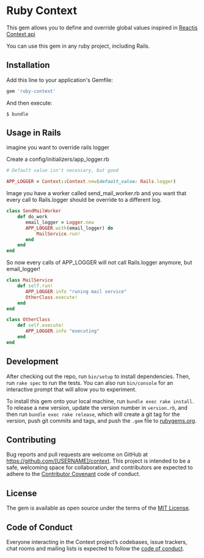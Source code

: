 # Ruby Context

This gem allows you to define and override global values inspired in [Reactjs Context api](https://reactjs.org/docs/context.html)

You can use this gem in any ruby project, including Rails.

## Installation

Add this line to your application's Gemfile:

```ruby
gem 'ruby-context'
```

And then execute:

    $ bundle

## Usage in Rails

imagine you want to override rails logger

Create a config/initializers/app_logger.rb

```ruby
# Default value isn't necessary, but good

APP_LOGGER = Context::Context.new(default_value: Rails.logger)
```

Image you have a worker called send_mail_worker.rb and you want that every call to Rails.logger should be override to a different log.

```ruby
class SendMailWorker
    def do_work
       email_logger = Logger.new
       APP_LOGGER.with(email_logger) do
           MailService.run!
       end
    end
end
```

So now every calls of APP_LOGGER will not call Rails.logger anymore, but email_logger!

```ruby
class MailService
    def self.run!
       APP_LOGGER.info "runing mail service"
       OtherClass.execute!
    end
end
```

```ruby
class OtherClass
    def self.execute!
       APP_LOGGER.info "executing"
    end
end
```

## Development

After checking out the repo, run `bin/setup` to install dependencies. Then, run `rake spec` to run the tests. You can also run `bin/console` for an interactive prompt that will allow you to experiment.

To install this gem onto your local machine, run `bundle exec rake install`. To release a new version, update the version number in `version.rb`, and then run `bundle exec rake release`, which will create a git tag for the version, push git commits and tags, and push the `.gem` file to [rubygems.org](https://rubygems.org).

## Contributing

Bug reports and pull requests are welcome on GitHub at https://github.com/[USERNAME]/context. This project is intended to be a safe, welcoming space for collaboration, and contributors are expected to adhere to the [Contributor Covenant](http://contributor-covenant.org) code of conduct.

## License

The gem is available as open source under the terms of the [MIT License](https://opensource.org/licenses/MIT).

## Code of Conduct

Everyone interacting in the Context project’s codebases, issue trackers, chat rooms and mailing lists is expected to follow the [code of conduct](https://github.com/[USERNAME]/context/blob/master/CODE_OF_CONDUCT.md).
